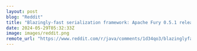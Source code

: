 ```yaml
---
layout: post
blog: "Reddit"
title: "Blazingly-fast serialization framework: Apache Fury 0.5.1 released"
date: 2024-05-29T05:32:33Z
image: images/reddit.png
remote_url: "https://www.reddit.com/r/java/comments/1d34qo3/blazinglyfast_serialization_framework_apache_fury/"
---
```


